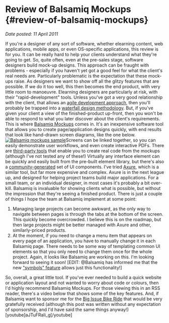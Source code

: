 # Review of Balsamiq Mockups {#review-of-balsamiq-mockups}

_Date posted: 11 April 2011_

If you're a designer of any sort of software, whether elearning content, web applications, mobile apps, or even OS-specific applications, this review is for you. It can be really hard to help your clients understand what they're going to get. So, quite often, even at the pre-sales stage, software designers build mock-up designs. This approach can be fraught with problems - especially if you haven't yet got a good feel for what the client's real needs are. Particularly problematic is the expectation that these mock-ups raise. As designers we want to show off all the glitzy features that are possible. If we do it too well, this then becomes the end product, with very little room to manoeuvre. Elearning designers are particularly at risk, with their "rapid-development" tools. Unless you've got a very good relationship with the client, that allows an [agile development approach](http://en.wikipedia.org/wiki/Agile_software_development), then you'll probably be trapped into a [waterfall design methodology](http://en.wikipedia.org/wiki/Waterfall_model). But, if you've given your client a view of the finished-product up-front, then you won't be able to respond to what you later discover about the client's requirements. This is where [Balsamiq Mockups](http://balsamiq.com/products/mockups) comes in. It's an inexpensive software tool that allows you to create page/application designs quickly, with end results that look like hand-drawn screen diagrams, like the one below.[![Balsamiq mockups sample](./assets/balsamiq_screenshot.png)](./assets/balsamiq_screenshot.png)Screens can be linked together, so you can easily demonstrate user workflows, and even create interactive PDFs. There are [third-party tools](http://balsamiq.com/support/community) that enable you to create real code from the mockups (although I've not tested any of these!) Virtually any interface element can be quickly and easily built from the pre-built element library, but there's also a [community-generated](http://mockupstogo.net/) set of UI components. I've tried [Axure](http://www.axure.com/), which is a similar tool, but far more expensive and complex. Axure is in the next league up, and designed for helping project teams build major applications. For a small team, or an individual designer, in most cases it's probably a bit over-kill. Balsamiq is invaluable for showing clients what is possible, but without the impression that they're seeing a finished product. There is just a couple of things I hope the team at Balsamiq implement at some point:

1.  Managing large projects can become awkward, as the only way to navigate between pages is through the tabs at the bottom of the screen. This quickly become overcrowded. I believe this is on the roadmap, but then large projects might be better managed with Axure and other, similarly-priced products.
2.  At the moment, if you need to change a menu item that appears on every page of an application, you have to manually change it in each Balsamiq page. There needs to be some way of templating common UI elements so that you only need to change them once for the whole project. Again, it looks like Balsamiq are working on this. I'm looking forward to seeing it soon! [EDIT: @Balsamiq has informed me that the new ["symbols" feature](http://balsamiq.com/support/documentation/symbols) allows just this functionality!]

So, overall, a great little tool. If you've ever needed to build a quick website or application layout and not wanted to worry about code or colours, then I'd highly recommend Balsamiq Mockups. For those viewing this in an RSS reader, there's a video below that shows some of the key features. And, if Balsamiq want to sponsor me for the [Big Issue Bike Ride](http://www.learningconversations.co.uk/main/index.php/2011/02/28/big-issue-bike-ride?blog=5) that would be very gratefully received (although this post was written without any expectation of sponsorship, and I'd have said the same things anyway!) [youtube]aJTuFRaIi_g[/youtube]